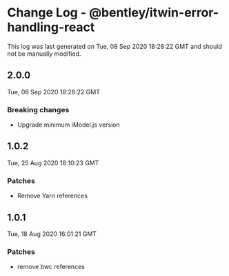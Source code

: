 # Change Log - @bentley/itwin-error-handling-react

This log was last generated on Tue, 08 Sep 2020 18:28:22 GMT and should not be manually modified.

## 2.0.0
Tue, 08 Sep 2020 18:28:22 GMT

### Breaking changes

- Upgrade minimum iModel.js version

## 1.0.2
Tue, 25 Aug 2020 18:10:23 GMT

### Patches

- Remove Yarn references

## 1.0.1
Tue, 18 Aug 2020 16:01:21 GMT

### Patches

- remove bwc references

